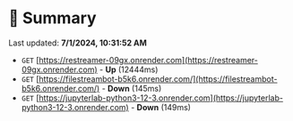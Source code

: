 # 📖 Summary
Last updated: **7/1/2024, 10:31:52 AM**

- `GET` [https://restreamer-09gx.onrender.com](https://restreamer-09gx.onrender.com) - **Up** (12444ms)
- `GET` [https://filestreambot-b5k6.onrender.com/](https://filestreambot-b5k6.onrender.com/) - **Down** (145ms)
- `GET` [https://jupyterlab-python3-12-3.onrender.com](https://jupyterlab-python3-12-3.onrender.com) - **Down** (149ms)
